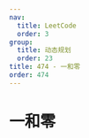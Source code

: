 ```yaml
---
nav:
  title: LeetCode
  order: 3
group:
  title: 动态规划
  order: 23
title: 474 - 一和零
order: 474
---
```


# 一和零
